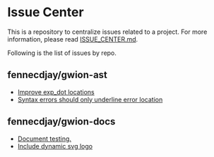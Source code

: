 # Issue Center

This is a repository to centralize issues related to a project.
For more information, please read [ISSUE_CENTER.md](ISSUE_CENTER.md).  

Following is the list of issues by repo.  

## fennecdjay/gwion-ast

 * [Improve exp_dot locations](https://api.github.com/repos/fennecdjay/gwion-ast/issues/8) 
 * [Syntax errors should only underline error location](https://api.github.com/repos/fennecdjay/gwion-ast/issues/5) 
## fennecdjay/gwion-docs

 * [Document testing.](https://github.com/fennecdjay/gwion-docs/issues/11) 
 * [Include dynamic svg logo](https://github.com/fennecdjay/gwion-docs/issues/10) 
